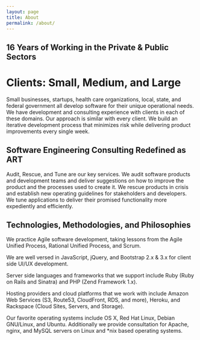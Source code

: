 ```yaml
---
layout: page
title: About
permalink: /about/
---
```


16 Years of Working in the Private & Public Sectors
---------------------------------------------------

Clients: Small, Medium, and Large
=================================

Small businesses, startups, health care organizations, local, state, and federal
government all develop software for their unique operational needs. We have
development and consulting experience with clients in each of these domains.
Our approach is similar with every client. We build an iterative development
process that minimizes risk while delivering product improvements every single
week.

Software Engineering Consulting Redefined as ART
------------------------------------------------

Audit, Rescue, and Tune are our key services. We audit software products and
development teams and deliver suggestions on how to improve the product and the
processes used to create it. We rescue products in crisis and establish new
operating guidelines for stakeholders and developers. We tune applications to
deliver their promised functionality more expediently and efficiently.

Technologies, Methodologies, and Philosophies
---------------------------------------------

We practice Agile software development, taking lessons from the Agile Unified
Process, Rational Unified Process, and Scrum.

We are well versed in JavaScript, jQuery, and Bootstrap 2.x & 3.x for client
side UI/UX development.

Server side languages and frameworks that we support include Ruby (Ruby on Rails
and Sinatra) and PHP (Zend Framework 1.x).

Hosting providers and cloud platforms that we work with include Amazon Web
Services (S3, Route53, CloudFront, RDS, and more), Heroku, and Rackspace
(Cloud Sites, Servers, and Storage).

Our favorite operating systems include OS X, Red Hat Linux, Debian GNU/Linux,
and Ubuntu. Additionally we provide consultation for Apache, nginx, and MySQL
servers on Linux and *nix based operating systems.
